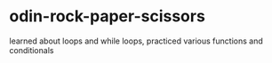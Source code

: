 # odin-rock-paper-scissors

learned about loops and while loops, practiced various functions and conditionals
